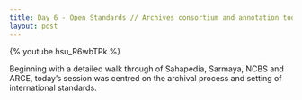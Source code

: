 ```yaml
---
title: Day 6 - Open Standards // Archives consortium and annotation tools
layout: post
---
```


{% youtube hsu_R6wbTPk %}

Beginning with a detailed walk through of Sahapedia, Sarmaya, NCBS and ARCE, today’s session was centred on the archival process and setting of international standards.
